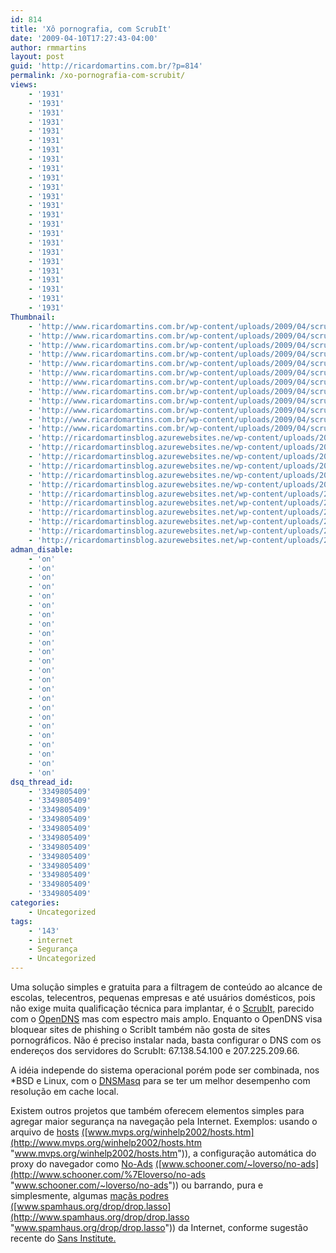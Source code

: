```yaml
---
id: 814
title: 'Xô pornografia, com ScrubIt'
date: '2009-04-10T17:27:43-04:00'
author: rmmartins
layout: post
guid: 'http://ricardomartins.com.br/?p=814'
permalink: /xo-pornografia-com-scrubit/
views:
    - '1931'
    - '1931'
    - '1931'
    - '1931'
    - '1931'
    - '1931'
    - '1931'
    - '1931'
    - '1931'
    - '1931'
    - '1931'
    - '1931'
    - '1931'
    - '1931'
    - '1931'
    - '1931'
    - '1931'
    - '1931'
    - '1931'
    - '1931'
    - '1931'
    - '1931'
    - '1931'
    - '1931'
Thumbnail:
    - 'http://www.ricardomartins.com.br/wp-content/uploads/2009/04/scrubit.jpg'
    - 'http://www.ricardomartins.com.br/wp-content/uploads/2009/04/scrubit.jpg'
    - 'http://www.ricardomartins.com.br/wp-content/uploads/2009/04/scrubit.jpg'
    - 'http://www.ricardomartins.com.br/wp-content/uploads/2009/04/scrubit.jpg'
    - 'http://www.ricardomartins.com.br/wp-content/uploads/2009/04/scrubit.jpg'
    - 'http://www.ricardomartins.com.br/wp-content/uploads/2009/04/scrubit.jpg'
    - 'http://www.ricardomartins.com.br/wp-content/uploads/2009/04/scrubit.jpg'
    - 'http://www.ricardomartins.com.br/wp-content/uploads/2009/04/scrubit.jpg'
    - 'http://www.ricardomartins.com.br/wp-content/uploads/2009/04/scrubit.jpg'
    - 'http://www.ricardomartins.com.br/wp-content/uploads/2009/04/scrubit.jpg'
    - 'http://www.ricardomartins.com.br/wp-content/uploads/2009/04/scrubit.jpg'
    - 'http://www.ricardomartins.com.br/wp-content/uploads/2009/04/scrubit.jpg'
    - 'http://ricardomartinsblog.azurewebsites.ne/wp-content/uploads/2009/04/scrubit.jpg'
    - 'http://ricardomartinsblog.azurewebsites.ne/wp-content/uploads/2009/04/scrubit.jpg'
    - 'http://ricardomartinsblog.azurewebsites.ne/wp-content/uploads/2009/04/scrubit.jpg'
    - 'http://ricardomartinsblog.azurewebsites.ne/wp-content/uploads/2009/04/scrubit.jpg'
    - 'http://ricardomartinsblog.azurewebsites.ne/wp-content/uploads/2009/04/scrubit.jpg'
    - 'http://ricardomartinsblog.azurewebsites.ne/wp-content/uploads/2009/04/scrubit.jpg'
    - 'http://ricardomartinsblog.azurewebsites.net/wp-content/uploads/2009/04/scrubit.jpg'
    - 'http://ricardomartinsblog.azurewebsites.net/wp-content/uploads/2009/04/scrubit.jpg'
    - 'http://ricardomartinsblog.azurewebsites.net/wp-content/uploads/2009/04/scrubit.jpg'
    - 'http://ricardomartinsblog.azurewebsites.net/wp-content/uploads/2009/04/scrubit.jpg'
    - 'http://ricardomartinsblog.azurewebsites.net/wp-content/uploads/2009/04/scrubit.jpg'
    - 'http://ricardomartinsblog.azurewebsites.net/wp-content/uploads/2009/04/scrubit.jpg'
adman_disable:
    - 'on'
    - 'on'
    - 'on'
    - 'on'
    - 'on'
    - 'on'
    - 'on'
    - 'on'
    - 'on'
    - 'on'
    - 'on'
    - 'on'
    - 'on'
    - 'on'
    - 'on'
    - 'on'
    - 'on'
    - 'on'
    - 'on'
    - 'on'
    - 'on'
    - 'on'
    - 'on'
    - 'on'
dsq_thread_id:
    - '3349805409'
    - '3349805409'
    - '3349805409'
    - '3349805409'
    - '3349805409'
    - '3349805409'
    - '3349805409'
    - '3349805409'
    - '3349805409'
    - '3349805409'
    - '3349805409'
    - '3349805409'
categories:
    - Uncategorized
tags:
    - '143'
    - internet
    - Segurança
    - Uncategorized
---
```


Uma solução simples e gratuita para a filtragem de conteúdo ao alcance de escolas, telecentros, pequenas empresas e até usuários domésticos, pois não exige muita qualificação técnica para implantar, é o [ScrubIt,](http://www.scrubit.com/) parecido com o [OpenDNS](http://www.opendns.com/) mas com espectro mais amplo. Enquanto o OpenDNS visa bloquear sites de phishing o ScribIt também não gosta de sites pornográficos. Não é preciso instalar nada, basta configurar o DNS com os endereços dos servidores do ScrubIt: 67.138.54.100 e 207.225.209.66.

A idéia independe do sistema operacional porém pode ser combinada, nos \*BSD e Linux, com o [DNSMasq](http://www.guiadohardware.net/dicas/resolvendo-problemas-acesso-dns-local.html) para se ter um melhor desempenho com resolução em cache local.

Existem outros projetos que também oferecem elementos simples para agregar maior segurança na navegação pela Internet. Exemplos: usando o arquivo de [hosts](http://www.mvps.org/winhelp2002/hosts.htm) [(](http://www.mvps.org/winhelp2002/hosts.htm)[www.mvps.org/winhelp2002/hosts.htm](http://www.mvps.org/winhelp2002/hosts.htm "www.mvps.org/winhelp2002/hosts.htm")), a configuração automática do proxy do navegador como [No-Ads](http://www.schooner.com/%7Eloverso/no-ads/) [(](http://www.schooner.com/%7Eloverso/no-ads/)[www.schooner.com/~loverso/no-ads](http://www.schooner.com/%7Eloverso/no-ads "www.schooner.com/~loverso/no-ads")) ou barrando, pura e simplesmente, algumas [maçãs podres](http://www.spamhaus.org/drop/drop.lasso) [(](http://www.spamhaus.org/drop/drop.lasso)[www.spamhaus.org/drop/drop.lasso](http://www.spamhaus.org/drop/drop.lasso "www.spamhaus.org/drop/drop.lasso")) da Internet, conforme sugestão recente do [Sans Institute.](http://isc.sans.org/diary.html?storyid=3337)